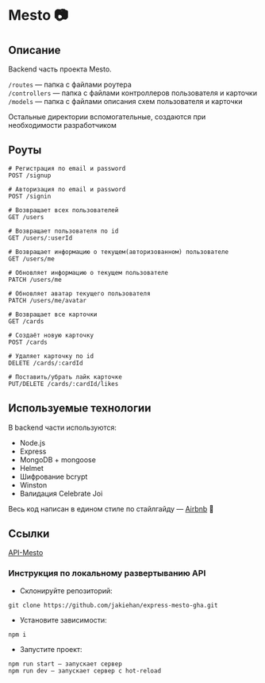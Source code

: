 # Mesto 📷  

## Описание
Backend часть проекта Mesto.  

`/routes` — папка с файлами роутера  
`/controllers` — папка с файлами контроллеров пользователя и карточки   
`/models` — папка с файлами описания схем пользователя и карточки

Остальные директории вспомогательные, создаются при необходимости разработчиком

## Роуты

```
# Регистрация по email и password
POST /signup  
```
```
# Авторизация по email и password
POST /signin
``` 
```
# Возвращает всех пользователей
GET /users
```
```
# Возвращает пользователя по id
GET /users/:userId
```
```
# Возвращает информацию о текущем(авторизованном) пользователе
GET /users/me
```
```
# Обновляет информацию о текущем пользователе
PATCH /users/me
```
```
# Обновляет аватар текущего пользователя
PATCH /users/me/avatar
```
```
# Возвращает все карточки
GET /cards
```
```
# Создаёт новую карточку
POST /cards
```
```
# Удаляет карточку по id
DELETE /cards/:cardId
```
```
# Поставить/убрать лайк карточке
PUT/DELETE /cards/:cardId/likes
```

## Используемые технологии

В backend части используются:
- Node.js
- Express
- MongoDB + mongoose
- Helmet
- Шифрование bcrypt
- Winston
- Валидация Celebrate Joi

Весь код написан в едином стиле по стайлгайду — [Airbnb](https://github.com/airbnb/javascript "Airbnb") 💪

## Ссылки

[API-Mesto](https://api.mesto-jaki.nomorepartiesxyz.ru "backend")

### Инструкция по локальному развертыванию API
- Склонируйте репозиторий:
```
git clone https://github.com/jakiehan/express-mesto-gha.git
```
- Установите зависимости:
```
npm i
```
- Запустите проект:
```
npm run start — запускает сервер   
npm run dev — запускает сервер с hot-reload
```
